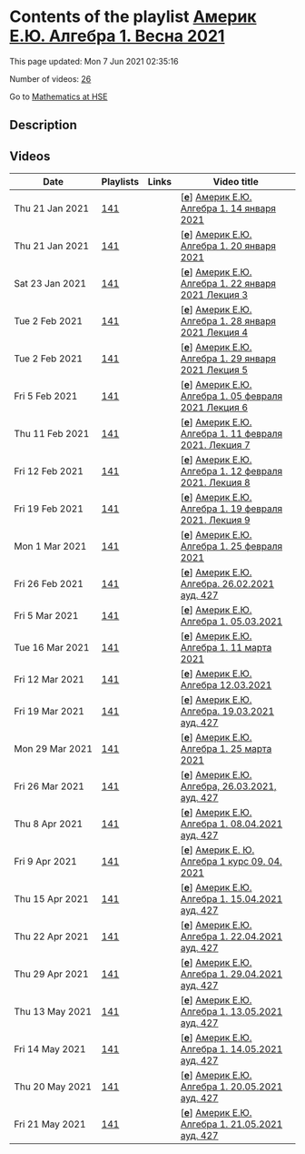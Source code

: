 # Contents of the playlist [Америк Е.Ю. Алгебра 1. Весна 2021](https://www.youtube.com/playlist?list=PLq3E5oubNNoBAvx9rbW7NEb1yCoQHM02c)

This page updated: Mon 7 Jun 2021 02:35:16

Number of videos: [26](#videos)

Go to [Mathematics at HSE](../README.md)

## Description



## Videos

|Date|Playlists|Links|Video title|
|---|---|---|---|
| Thu&nbsp;21&nbsp;Jan&nbsp;2021 | [141](../playlists/141 "Америк Е.Ю. Алгебра 1. Весна 2021") |  | [[**e**](https://studio.youtube.com/video/O8ehN7lFrt4/edit "Edit")] [Америк Е.Ю. Алгебра 1. 14 января 2021](https://www.youtube.com/watch?v=O8ehN7lFrt4&list=PLq3E5oubNNoBAvx9rbW7NEb1yCoQHM02c "Лекция 1") |
| Thu&nbsp;21&nbsp;Jan&nbsp;2021 | [141](../playlists/141 "Америк Е.Ю. Алгебра 1. Весна 2021") |  | [[**e**](https://studio.youtube.com/video/dJ0XBZqgqr8/edit "Edit")] [Америк Е.Ю. Алгебра 1. 20 января 2021](https://www.youtube.com/watch?v=dJ0XBZqgqr8&list=PLq3E5oubNNoBAvx9rbW7NEb1yCoQHM02c "Лекция 2") |
| Sat&nbsp;23&nbsp;Jan&nbsp;2021 | [141](../playlists/141 "Америк Е.Ю. Алгебра 1. Весна 2021") |  | [[**e**](https://studio.youtube.com/video/QGNproOl4BA/edit "Edit")] [Америк Е.Ю. Алгебра 1. 22 января 2021 Лекция 3](https://www.youtube.com/watch?v=QGNproOl4BA&list=PLq3E5oubNNoBAvx9rbW7NEb1yCoQHM02c) |
| Tue&nbsp;2&nbsp;Feb&nbsp;2021 | [141](../playlists/141 "Америк Е.Ю. Алгебра 1. Весна 2021") |  | [[**e**](https://studio.youtube.com/video/wfcUQHILo9Y/edit "Edit")] [Америк Е.Ю. Алгебра 1. 28 января 2021 Лекция 4](https://www.youtube.com/watch?v=wfcUQHILo9Y&list=PLq3E5oubNNoBAvx9rbW7NEb1yCoQHM02c) |
| Tue&nbsp;2&nbsp;Feb&nbsp;2021 | [141](../playlists/141 "Америк Е.Ю. Алгебра 1. Весна 2021") |  | [[**e**](https://studio.youtube.com/video/yLTeUOFuMpo/edit "Edit")] [Америк Е.Ю. Алгебра 1.  29 января 2021 Лекция 5](https://www.youtube.com/watch?v=yLTeUOFuMpo&list=PLq3E5oubNNoBAvx9rbW7NEb1yCoQHM02c) |
| Fri&nbsp;5&nbsp;Feb&nbsp;2021 | [141](../playlists/141 "Америк Е.Ю. Алгебра 1. Весна 2021") |  | [[**e**](https://studio.youtube.com/video/DwffHnqmiyk/edit "Edit")] [Америк Е.Ю. Алгебра 1. 05 февраля 2021 Лекция 6](https://www.youtube.com/watch?v=DwffHnqmiyk&list=PLq3E5oubNNoBAvx9rbW7NEb1yCoQHM02c "БАКАЛАВРИАТ 2020/2021&#013;Алгебра&#013;Факультет математики НИУ ВШЭ &#013;1-й курс, 3 модуль&#013;Америк Екатерина Юрьевна") |
| Thu&nbsp;11&nbsp;Feb&nbsp;2021 | [141](../playlists/141 "Америк Е.Ю. Алгебра 1. Весна 2021") |  | [[**e**](https://studio.youtube.com/video/iwccAK-ZbFA/edit "Edit")] [Америк Е.Ю. Алгебра 1. 11 февраля 2021. Лекция 7](https://www.youtube.com/watch?v=iwccAK-ZbFA&list=PLq3E5oubNNoBAvx9rbW7NEb1yCoQHM02c) |
| Fri&nbsp;12&nbsp;Feb&nbsp;2021 | [141](../playlists/141 "Америк Е.Ю. Алгебра 1. Весна 2021") |  | [[**e**](https://studio.youtube.com/video/jLwJaoDkJxE/edit "Edit")] [Америк Е.Ю. Алгебра 1. 12 февраля 2021. Лекция 8](https://www.youtube.com/watch?v=jLwJaoDkJxE&list=PLq3E5oubNNoBAvx9rbW7NEb1yCoQHM02c "БАКАЛАВРИАТ 2020/2021&#013;Алгебра&#013;Факультет математики&#013;1-й курс,  3 модуль&#013;Америк Екатерина Юрьевна") |
| Fri&nbsp;19&nbsp;Feb&nbsp;2021 | [141](../playlists/141 "Америк Е.Ю. Алгебра 1. Весна 2021") |  | [[**e**](https://studio.youtube.com/video/pR61xOGkfpY/edit "Edit")] [Америк Е.Ю. Алгебра 1. 19 февраля 2021. Лекция 9](https://www.youtube.com/watch?v=pR61xOGkfpY&list=PLq3E5oubNNoBAvx9rbW7NEb1yCoQHM02c) |
| Mon&nbsp;1&nbsp;Mar&nbsp;2021 | [141](../playlists/141 "Америк Е.Ю. Алгебра 1. Весна 2021") |  | [[**e**](https://studio.youtube.com/video/0QDPY1em2a8/edit "Edit")] [Америк Е.Ю. Алгебра 1. 25 февраля 2021](https://www.youtube.com/watch?v=0QDPY1em2a8&list=PLq3E5oubNNoBAvx9rbW7NEb1yCoQHM02c) |
| Fri&nbsp;26&nbsp;Feb&nbsp;2021 | [141](../playlists/141 "Америк Е.Ю. Алгебра 1. Весна 2021") |  | [[**e**](https://studio.youtube.com/video/HrZK2P_JbC8/edit "Edit")] [Америк Е.Ю. Алгебра. 26.02.2021 ауд.  427](https://www.youtube.com/watch?v=HrZK2P_JbC8&list=PLq3E5oubNNoBAvx9rbW7NEb1yCoQHM02c "Алгебра&#013;Факультет математики: 1-й курс,  3 модуль&#013;Америк Екатерина Юрьевна") |
| Fri&nbsp;5&nbsp;Mar&nbsp;2021 | [141](../playlists/141 "Америк Е.Ю. Алгебра 1. Весна 2021") |  | [[**e**](https://studio.youtube.com/video/z8tPFUpa_E8/edit "Edit")] [Америк Е.Ю. Алгебра 1. 05.03.2021](https://www.youtube.com/watch?v=z8tPFUpa_E8&list=PLq3E5oubNNoBAvx9rbW7NEb1yCoQHM02c) |
| Tue&nbsp;16&nbsp;Mar&nbsp;2021 | [141](../playlists/141 "Америк Е.Ю. Алгебра 1. Весна 2021") |  | [[**e**](https://studio.youtube.com/video/4FKusbdfV00/edit "Edit")] [Америк Е.Ю. Алгебра 1. 11 марта 2021](https://www.youtube.com/watch?v=4FKusbdfV00&list=PLq3E5oubNNoBAvx9rbW7NEb1yCoQHM02c) |
| Fri&nbsp;12&nbsp;Mar&nbsp;2021 | [141](../playlists/141 "Америк Е.Ю. Алгебра 1. Весна 2021") |  | [[**e**](https://studio.youtube.com/video/9gkI_wsD59E/edit "Edit")] [Америк Е.Ю. Алгебра 12.03.2021](https://www.youtube.com/watch?v=9gkI_wsD59E&list=PLq3E5oubNNoBAvx9rbW7NEb1yCoQHM02c) |
| Fri&nbsp;19&nbsp;Mar&nbsp;2021 | [141](../playlists/141 "Америк Е.Ю. Алгебра 1. Весна 2021") |  | [[**e**](https://studio.youtube.com/video/u5UnwHubt4A/edit "Edit")] [Америк Е.Ю. Алгебра. 19.03.2021 ауд. 427](https://www.youtube.com/watch?v=u5UnwHubt4A&list=PLq3E5oubNNoBAvx9rbW7NEb1yCoQHM02c "БАКАЛАВРИАТ 2020/2021&#013;Алгебра&#013;Курс обязательный (Математика)&#013;Факультет математики&#013;1-й курс, 3 модуль&#013;Америк Екатерина Юрьевна") |
| Mon&nbsp;29&nbsp;Mar&nbsp;2021 | [141](../playlists/141 "Америк Е.Ю. Алгебра 1. Весна 2021") |  | [[**e**](https://studio.youtube.com/video/bm-E3k5ZtO4/edit "Edit")] [Америк Е.Ю. Алгебра 1. 25 марта 2021](https://www.youtube.com/watch?v=bm-E3k5ZtO4&list=PLq3E5oubNNoBAvx9rbW7NEb1yCoQHM02c) |
| Fri&nbsp;26&nbsp;Mar&nbsp;2021 | [141](../playlists/141 "Америк Е.Ю. Алгебра 1. Весна 2021") |  | [[**e**](https://studio.youtube.com/video/VK7sHqiWKu4/edit "Edit")] [Америк Е.Ю. Алгебра,  26.03.2021, ауд. 427](https://www.youtube.com/watch?v=VK7sHqiWKu4&list=PLq3E5oubNNoBAvx9rbW7NEb1yCoQHM02c "БАКАЛАВРИАТ 2020/2021&#013;Алгебра&#013;Курс обязательный (Математика)&#013;Факультет математики&#013;1-й курс, 3 модуль&#013;Америк Екатерина Юрьевна") |
| Thu&nbsp;8&nbsp;Apr&nbsp;2021 | [141](../playlists/141 "Америк Е.Ю. Алгебра 1. Весна 2021") |  | [[**e**](https://studio.youtube.com/video/-bt6DZH4Q80/edit "Edit")] [Америк Е.Ю. Алгебра 1. 08.04.2021 ауд. 427](https://www.youtube.com/watch?v=-bt6DZH4Q80&list=PLq3E5oubNNoBAvx9rbW7NEb1yCoQHM02c) |
| Fri&nbsp;9&nbsp;Apr&nbsp;2021 | [141](../playlists/141 "Америк Е.Ю. Алгебра 1. Весна 2021") |  | [[**e**](https://studio.youtube.com/video/IKcoyr1riTE/edit "Edit")] [Америк Е. Ю.  Алгебра 1 курс 09. 04. 2021](https://www.youtube.com/watch?v=IKcoyr1riTE&list=PLq3E5oubNNoBAvx9rbW7NEb1yCoQHM02c) |
| Thu&nbsp;15&nbsp;Apr&nbsp;2021 | [141](../playlists/141 "Америк Е.Ю. Алгебра 1. Весна 2021") |  | [[**e**](https://studio.youtube.com/video/foY81saATSE/edit "Edit")] [Америк Е.Ю. Алгебра 1. 15.04.2021 ауд. 427](https://www.youtube.com/watch?v=foY81saATSE&list=PLq3E5oubNNoBAvx9rbW7NEb1yCoQHM02c) |
| Thu&nbsp;22&nbsp;Apr&nbsp;2021 | [141](../playlists/141 "Америк Е.Ю. Алгебра 1. Весна 2021") |  | [[**e**](https://studio.youtube.com/video/DyKcnMFbQ1s/edit "Edit")] [Америк Е.Ю. Алгебра 1. 22.04.2021 ауд. 427](https://www.youtube.com/watch?v=DyKcnMFbQ1s&list=PLq3E5oubNNoBAvx9rbW7NEb1yCoQHM02c) |
| Thu&nbsp;29&nbsp;Apr&nbsp;2021 | [141](../playlists/141 "Америк Е.Ю. Алгебра 1. Весна 2021") |  | [[**e**](https://studio.youtube.com/video/nf8GqBfF8BA/edit "Edit")] [Америк Е.Ю. Алгебра 1. 29.04.2021 ауд. 427](https://www.youtube.com/watch?v=nf8GqBfF8BA&list=PLq3E5oubNNoBAvx9rbW7NEb1yCoQHM02c) |
| Thu&nbsp;13&nbsp;May&nbsp;2021 | [141](../playlists/141 "Америк Е.Ю. Алгебра 1. Весна 2021") |  | [[**e**](https://studio.youtube.com/video/FSBAPRZTPgw/edit "Edit")] [Америк Е.Ю. Алгебра 1. 13.05.2021 ауд. 427](https://www.youtube.com/watch?v=FSBAPRZTPgw&list=PLq3E5oubNNoBAvx9rbW7NEb1yCoQHM02c) |
| Fri&nbsp;14&nbsp;May&nbsp;2021 | [141](../playlists/141 "Америк Е.Ю. Алгебра 1. Весна 2021") |  | [[**e**](https://studio.youtube.com/video/nSFVjaJpJFI/edit "Edit")] [Америк Е.Ю. Алгебра 1. 14.05.2021 ауд. 427](https://www.youtube.com/watch?v=nSFVjaJpJFI&list=PLq3E5oubNNoBAvx9rbW7NEb1yCoQHM02c) |
| Thu&nbsp;20&nbsp;May&nbsp;2021 | [141](../playlists/141 "Америк Е.Ю. Алгебра 1. Весна 2021") |  | [[**e**](https://studio.youtube.com/video/CNaKcDyliqo/edit "Edit")] [Америк Е.Ю. Алгебра 1. 20.05.2021 ауд. 427](https://www.youtube.com/watch?v=CNaKcDyliqo&list=PLq3E5oubNNoBAvx9rbW7NEb1yCoQHM02c) |
| Fri&nbsp;21&nbsp;May&nbsp;2021 | [141](../playlists/141 "Америк Е.Ю. Алгебра 1. Весна 2021") |  | [[**e**](https://studio.youtube.com/video/JNrAwncEXag/edit "Edit")] [Америк Е.Ю. Алгебра 1. 21.05.2021 ауд. 427](https://www.youtube.com/watch?v=JNrAwncEXag&list=PLq3E5oubNNoBAvx9rbW7NEb1yCoQHM02c) |
